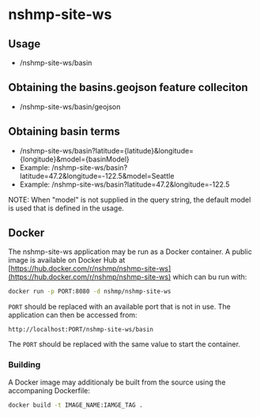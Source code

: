 # nshmp-site-ws

## Usage
* /nshmp-site-ws/basin

## Obtaining the basins.geojson feature colleciton
* /nshmp-site-ws/basin/geojson

## Obtaining basin terms
* /nshmp-site-ws/basin?latitude={latitude}&longitude={longitude}&model={basinModel}
* Example: /nshmp-site-ws/basin?latitude=47.2&longitude=-122.5&model=Seattle
* Example: /nshmp-site-ws/basin?latitude=47.2&longitude=-122.5

NOTE: When "model" is not supplied in the query string, the default model is used that is defined in the usage.

## Docker
The nshmp-site-ws application may be run as a Docker container.
A public image is available on Docker Hub at
[https://hub.docker.com/r/nshmp/nshmp-site-ws](https://hub.docker.com/r/nshmp/nshmp-site-ws)
which can bu run with:
```bash
docker run -p PORT:8080 -d nshmp/nshmp-site-ws
```

`PORT` should be replaced with an available port that is not in use. The application 
can then be accessed from:
```
http://localhost:PORT/nshmp-site-ws/basin
```

The `PORT` should be replaced with the same value to start the container.


### Building
A Docker image may additionaly be built from the source using the accompaning Dockerfile:
```bash
docker build -t IMAGE_NAME:IAMGE_TAG .
```